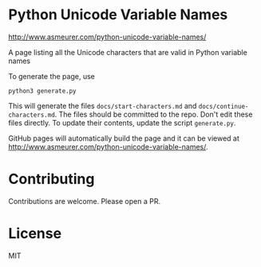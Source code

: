 # Python Unicode Variable Names

http://www.asmeurer.com/python-unicode-variable-names/

A page listing all the Unicode characters that are valid in Python variable names

To generate the page, use

    python3 generate.py

This will generate the files `docs/start-characters.md` and
`docs/continue-characters.md`. The files should be committed to the repo.
Don't edit these files directly. To update their contents, update the script
`generate.py`.

GitHub pages will automatically build the page and it can be viewed at
http://www.asmeurer.com/python-unicode-variable-names/.

# Contributing

Contributions are welcome. Please open a PR.

# License

MIT
